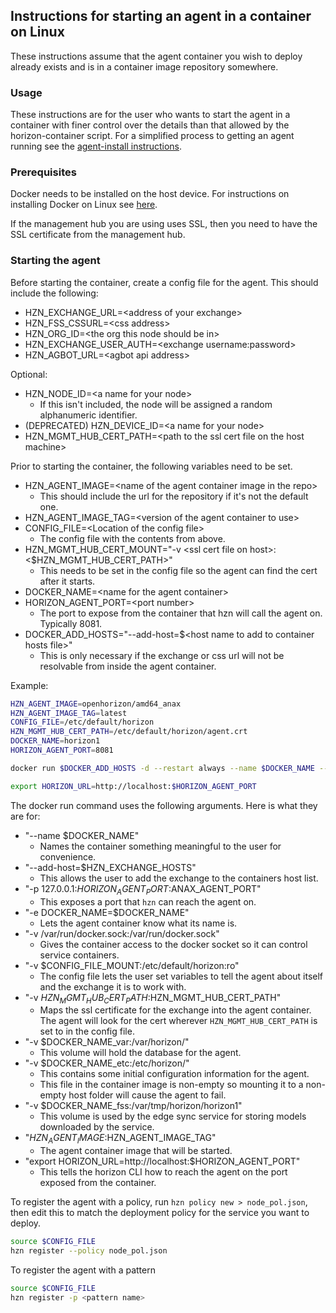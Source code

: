 ## Instructions for starting an agent in a container on Linux
These instructions assume that the agent container you wish to deploy already exists and is in a container image repository somewhere.

### Usage
These instructions are for the user who wants to start the agent in a container with finer control over the details than that allowed by the horizon-container script. For a simplified process to getting an agent running see the [agent-install instructions](https://github.com/open-horizon/anax/tree/master/agent-install).
### Prerequisites
Docker needs to be installed on the host device. For instructions on installing Docker on Linux see [here](https://docs.docker.com/engine/install/).

If the management hub you are using uses SSL, then you need to have the SSL certificate from the management hub.

### Starting the agent
Before starting the container, create a config file for the agent. This should include the following:
 * HZN_EXCHANGE_URL=\<address of your exchange\>
 * HZN_FSS_CSSURL=\<css address\>
 * HZN_ORG_ID=\<the org this node should be in\>
 * HZN_EXCHANGE_USER_AUTH=\<exchange username:password\>
 * HZN_AGBOT_URL=\<agbot api address\>

Optional:
 * HZN_NODE_ID=\<a name for your node\>
	* If this isn't included, the node will be assigned a random alphanumeric identifier.
 * (DEPRECATED) HZN_DEVICE_ID=\<a name for your node\>
 * HZN_MGMT_HUB_CERT_PATH=\<path to the ssl cert file on the host machine\>



Prior to starting the container, the following variables need to be set.
 * HZN_AGENT_IMAGE=\<name of the agent container image in the repo\>
 	* This should include the url for the repository if it's not the default one.
 * HZN_AGENT_IMAGE_TAG=\<version of the agent container to use\>
 * CONFIG_FILE=\<Location of the config file\>
 	* The config file with the contents from above.
 * HZN_MGMT_HUB_CERT_MOUNT="-v \<ssl cert file on host\>:\<$HZN_MGMT_HUB_CERT_PATH\>"
 	* This needs to be set in the config file so the agent can find the cert after it starts.
 * DOCKER_NAME=\<name for the agent container\>
 * HORIZON_AGENT_PORT=\<port number\>
 	* The port to expose from the container that hzn will call the agent on. Typically 8081.
 * DOCKER_ADD_HOSTS="--add-host=$\<host name to add to container hosts file\>"
 	* This is only necessary if the exchange or css url will not be resolvable from inside the agent container.

Example:
```bash
HZN_AGENT_IMAGE=openhorizon/amd64_anax
HZN_AGENT_IMAGE_TAG=latest
CONFIG_FILE=/etc/default/horizon
HZN_MGMT_HUB_CERT_PATH=/etc/default/horizon/agent.crt
DOCKER_NAME=horizon1
HORIZON_AGENT_PORT=8081
```

```bash
docker run $DOCKER_ADD_HOSTS -d --restart always --name $DOCKER_NAME --privileged -p 127.0.0.1:$HORIZON_AGENT_PORT:8510 -e DOCKER_NAME=$DOCKER_NAME -v /var/run/docker.sock:/var/run/docker.sock -v $CONFIG_FILE:/etc/default/horizon:ro $HZN_MGMT_HUB_CERT_MOUNT -v $DOCKER_NAME_var:/var/horizon/ -v $DOCKER_NAME_etc:/etc/horizon/ -v $DOCKER_NAME_fss:/var/tmp/horizon/$DOCKER_NAME $HZN_AGENT_IMAGE:$HZN_AGENT_IMAGE_TAG

export HORIZON_URL=http://localhost:$HORIZON_AGENT_PORT
```

The docker run command uses the following arguments. Here is what they are for:
 * "--name $DOCKER_NAME"
 	* Names the container something meaningful to the user for convenience.
 * "--add-host=$HZN_EXCHANGE_HOSTS"
 	* This allows the user to add the exchange to the containers host list.
 * "-p 127.0.0.1:$HORIZON_AGENT_PORT:$ANAX_AGENT_PORT"
 	* This exposes a port that `hzn` can reach the agent on.
 * "-e DOCKER_NAME=$DOCKER_NAME"
 	* Lets the agent container know what its name is.
 * "-v /var/run/docker.sock:/var/run/docker.sock"
 	* Gives the container access to the docker socket so it can control service containers.
 * "-v $CONFIG_FILE_MOUNT:/etc/default/horizon:ro"
 	* The config file lets the user set variables to tell the agent about itself and the exchange it is to work with.
 * "-v $HZN_MGMT_HUB_CERT_PATH:$HZN_MGMT_HUB_CERT_PATH"
 	* Maps the ssl certificate for the exchange into the agent container. The agent will look for the cert wherever `HZN_MGMT_HUB_CERT_PATH` is set to in the config file.
 * "-v $DOCKER_NAME_var:/var/horizon/"
 	* This volume will hold the database for the agent.
 * "-v $DOCKER_NAME_etc:/etc/horizon/"
	* This contains some initial configuration information for the agent.
	* This file in the container image is non-empty so mounting it to a non-empty host folder will cause the agent to fail.
 * "-v $DOCKER_NAME_fss:/var/tmp/horizon/horizon1"
 	* This volume is used by the edge sync service for storing models downloaded by the service.
 * "$HZN_AGENT_IMAGE:$HZN_AGENT_IMAGE_TAG"
	* The agent container image that will be started.
 * "export HORIZON_URL=http://localhost:$HORIZON_AGENT_PORT"
	* This tells the horizon CLI how to reach the agent on the port exposed from the container. 


To register the agent with a policy, run `hzn policy new > node_pol.json`, then edit this to match the deployment policy for the service you want to deploy.
```bash
source $CONFIG_FILE
hzn register --policy node_pol.json
```

To register the agent with a pattern
```bash
source $CONFIG_FILE
hzn register -p <pattern name>
```
